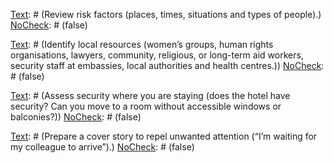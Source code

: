 [Text]: # (CONDUCT A RISK ASSESSMENT)
[NoCheck]: # (true)

[Text]: # (Review risk factors (places, times, situations and types of people).)
[NoCheck]: # (false)

[Text]: # (Research local legal and medical responses to sexual violence.)
[NoCheck]: # (false)

[Text]: # (Identify local resources (women’s groups, human rights organisations, lawyers, community, religious, or long-term aid workers, security staff at embassies, local authorities and health centres.))
[NoCheck]: # (false)

[Text]: # (Ask local resources for statistics about sexual assault rates to gauge awareness and sensitivity before treating them as allies.)
[NoCheck]: # (false)

[Text]: # (CONDUCT A SELF-ASSESSMENT)
[NoCheck]: # (true)

[Text]: # (Do you accept the risk indicated by your risk assessment? Are you still willing to follow your plan?)
[NoCheck]: # (false)

[Text]: # (Would you be able to survive emotionally and recover from sexual assault?)
[NoCheck]: # (false)

[Text]: # (Will you observe security measures intended to control the risk, even if they feel like an infringement of your personal liberty or of equal rights?)
[NoCheck]: # (false)

[Text]: # (Discuss the risk with your partner and establish mutual expectations in case of an incident.)
[NoCheck]: # (false)

[Text]: # (TAKE PRECAUTIONS)
[NoCheck]: # (true)

[Text]: # (Identify culturally appropriate, inconspicuous, modest, loose clothing.)
[NoCheck]: # (false)

[Text]: # (Obtain heavy belts, boots, and head scarves if needed.)
[NoCheck]: # (false)

[Text]: # (Wear a wedding ring, even a fake one. Use your local knowledge to assess whether additional accessories could be grabbed, or invite unwanted attention.)
[NoCheck]: # (false)

[Text]: # (Carry a nondescript bag for equipment.)
[NoCheck]: # (false)

[Text]: # (Carry pepper spray or spray deodorant.)
[NoCheck]: # (false)

[Text]: # (Vet local services and support staff carefully.)
[NoCheck]: # (false)

[Text]: # (Assess security where you are staying (does the hotel have security? Can you move to a room without accessible windows or balconies?))
[NoCheck]: # (false)

[Text]: # (Create reminders to lock your doors.)
[NoCheck]: # (false)
 
[Text]: # (Get your own lock and doorknob alarm for travel.)
[NoCheck]: # (false)

[Text]: # (CREATE A COMMUNICATIONS STRATEGY)
[NoCheck]: # (true)

[Text]: # (Make a communications plan for regular contact with your team.)
[NoCheck]: # (false)

[Text]: # (Share team contact information and a written plan to check in at specific times.)
[NoCheck]: # (false)

[Text]: # (Research emergency contact numbers to carry with you.)
[NoCheck]: # (false) 

[Text]: # (Prepare a cover story to repel unwanted attention (“I’m waiting for my colleague to arrive”).)
[NoCheck]: # (false)

[Text]: # (Plan what you should say or do if threatened, based on your knowledge of the local context and discussion with others.)
[NoCheck]: # (false)

[Text]: # (Learn cover story and responses to threats in another language if you need to.)
[NoCheck]: # (false)

[Text]: # (CREATE A POLICY)
[NoCheck]: # (true)
 
[Text]: # (Research a robust definition of harassment to share with your team.)
[NoCheck]: # (false)

[Text]: # (Tell your team what support will be available and how you will protect confidentiality in case of harassment or assault.)
[NoCheck]: # (false)

[Text]: # (Train a team member to support someone who has been sexually assaulted, or identify outside support.)
[NoCheck]: # (false)

[Text]: # (Identify medical and legal professionals to approach in case of an incident.)
[NoCheck]: # (false)

[Text]: # (Locate or obtain post-coital contraception and other specialised medication.)
[NoCheck]: # (false)

[Text]: # (Inform existing team members and potential team members about the risk of rape and other assessed risks.)
[NoCheck]: # (false)

[Text]: # (Set reminders to discuss the threat of rape and appropriate precautions regularly with your team to prevent the subject from becoming taboo.)
[NoCheck]: # (false)

[Text]: # (Ask what support your team would find most appropriate, especially in different cultural contexts.)
[NoCheck]: # (false)

[Text]: # (Sensitise men to the risks faced by the women around them.)
[NoCheck]: # (false)

[Text]: # (Sensitise the team to the risks faced by LGBTQ people.)
[NoCheck]: # (false)
